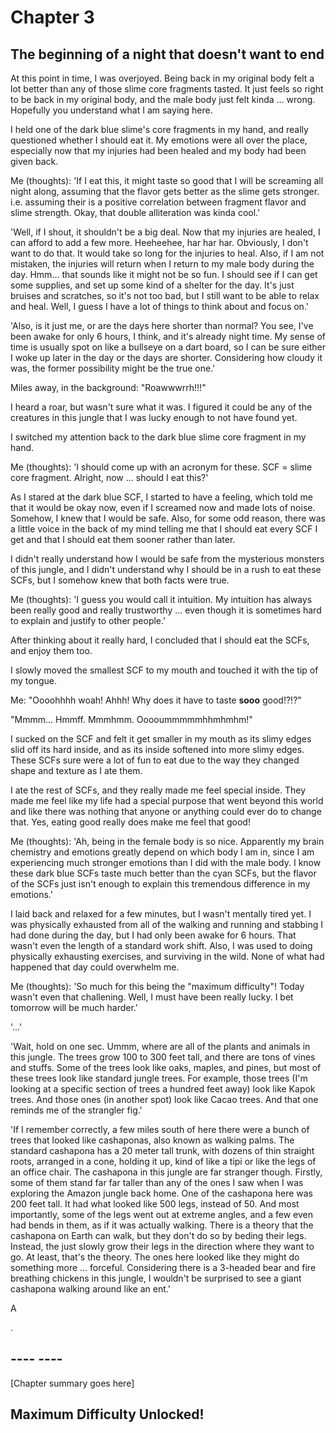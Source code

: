 
# Chapter 3
## The beginning of a night that doesn't want to end

At this point in time, I was overjoyed. Being back in my original body felt a lot better than any of those slime core fragments tasted. It just feels so right to be back in my original body, and the male body just felt kinda ... wrong. Hopefully you understand what I am saying here.

I held one of the dark blue slime's core fragments in my hand, and really questioned whether I should eat it. My emotions were all over the place, especially now that my injuries had been healed and my body had been given back.

Me (thoughts): 'If I eat this, it might taste so good that I will be screaming all night along, assuming that the flavor gets better as the slime gets stronger. i.e. assuming their is a positive correlation between fragment flavor and slime strength. Okay, that double alliteration was kinda cool.'

'Well, if I shout, it shouldn\'t be a big deal. Now that my injuries are healed, I can afford to add a few more. Heeheehee, har har har. Obviously, I don\'t want to do that. It would take so long for the injuries to heal. Also, if I am not mistaken, the injuries will return when I return to my male body during the day. Hmm... that sounds like it might not be so fun. I should see if I can get some supplies, and set up some kind of a shelter for the day. It\'s just bruises and scratches, so it\'s not too bad, but I still want to be able to relax and heal. Well, I guess I have a lot of things to think about and focus on.'

'Also, is it just me, or are the days here shorter than normal? You see, I\'ve been awake for only 6 hours, I think, and it\'s already night time. My sense of time is usually spot on like a bullseye on a dart board, so I can be sure either I woke up later in the day or the days are shorter. Considering how cloudy it was, the former possibility might be the true one.'

Miles away, in the background: "Roawwwrrh!!!"

I heard a roar, but wasn't sure what it was. I figured it could be any of the creatures in this jungle that I was lucky enough to not have found yet.

I switched my attention back to the dark blue slime core fragment in my hand.

Me (thoughts): 'I should come up with an acronym for these. SCF = slime core fragment. Alright, now ... should I eat this?'

As I stared at the dark blue SCF, I started to have a feeling, which told me that it would be okay now, even if I screamed now and made lots of noise. Somehow, I knew that I would be safe. Also, for some odd reason, there was a little voice in the back of my mind telling me that I should eat every SCF I get and that I should eat them sooner rather than later.

I didn't really understand how I would be safe from the mysterious monsters of this jungle, and I didn't understand why I should be in a rush to eat these SCFs, but I somehow knew that both facts were true.

Me (thoughts): 'I guess you would call it intuition. My intuition has always been really good and really trustworthy ... even though it is sometimes hard to explain and justify to other people.'

After thinking about it really hard, I concluded that I should eat the SCFs, and enjoy them too.

I slowly moved the smallest SCF to my mouth and touched it with the tip of my tongue.

Me: "Oooohhhh woah! Ahhh! Why does it have to taste **sooo** good!?!?"

"Mmmm... Hmmff. Mmmhmm. Ooooummmmmhhmhmhm!"

I sucked on the SCF and felt it get smaller in my mouth as its slimy edges slid off its hard inside, and as its inside softened into more slimy edges. These SCFs sure were a lot of fun to eat due to the way they changed shape and texture as I ate them.

I ate the rest of SCFs, and they really made me feel special inside. They made me feel like my life had a special purpose that went beyond this world and like there was nothing that anyone or anything could ever do to change that. Yes, eating good really does make me feel that good!

Me (thoughts): 'Ah, being in the female body is so nice. Apparently my brain chemistry and emotions greatly depend on which body I am in, since I am experiencing much stronger emotions than I did with the male body. I know these dark blue SCFs taste much better than the cyan SCFs, but the flavor of the SCFs just isn\'t enough to explain this tremendous difference in my emotions.'

I laid back and relaxed for a few minutes, but I wasn't mentally tired yet. I was physically exhausted from all of the walking and running and stabbing I had done during the day, but I had only been awake for 6 hours. That wasn't even the length of a standard work shift. Also, I was used to doing physically exhausting exercises, and surviving in the wild. None of what had happened that day could overwhelm me.

Me (thoughts): 'So much for this being the "maximum difficulty"! Today wasn't even that challening. Well, I must have been really lucky. I bet tomorrow will be much harder.'

'...'

'Wait, hold on one sec. Ummm, where are all of the plants and animals in this jungle. The trees grow 100 to 300 feet tall, and there are tons of vines and stuffs. Some of the trees look like oaks, maples, and pines, but most of these trees look like standard jungle trees. For example, those trees (I'm looking at a specific section of trees a hundred feet away) look like Kapok trees. And those ones (in another spot) look like Cacao trees. And that one reminds me of the strangler fig.'

'If I remember correctly, a few miles south of here there were a bunch of trees that looked like cashaponas, also known as walking palms. The standard cashapona has a 20 meter tall trunk, with dozens of thin straight roots, arranged in a cone, holding it up, kind of like a tipi or like the legs of an office chair. The cashapona in this jungle are far stranger though. Firstly, some of them stand far far taller than any of the ones I saw when I was exploring the Amazon jungle back home. One of the cashapona here was 200 feet tall. It had what looked like 500 legs, instead of 50. And most importantly, some of the legs went out at extreme angles, and a few even had bends in them, as if it was actually walking. There is a theory that the cashapona on Earth can walk, but they don't do so by beding their legs. Instead, the just slowly grow their legs in the direction where they want to go. At least, that's the theory. The ones here looked like they might do something more ... forceful. Considering there is a 3-headed bear and fire breathing chickens in this jungle, I wouldn\'t be surprised to see a giant cashapona walking around like an ent.'

A

.

## ---- ----

[Chapter summary goes here]

## Maximum Difficulty Unlocked!
